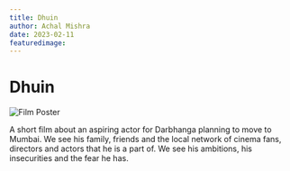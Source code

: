 ```yaml
---
title: Dhuin
author: Achal Mishra
date: 2023-02-11
featuredimage:
---
```


# Dhuin

![Film Poster](dhuin.webp)

A short film about an aspiring actor for Darbhanga planning to move to Mumbai. We see his family, friends and the local network of cinema fans, directors and actors that he is a part of. We see his ambitions, his insecurities and the fear he has.
